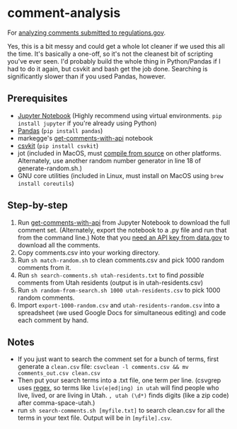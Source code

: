# comment-analysis
For [analyzing comments submitted to regulations.gov](https://medium.com/westwise/america-to-trump-and-zinke-dont-touch-national-monuments-8f4b40c43599).

Yes, this is a bit messy and could get a whole lot cleaner if we used this all the time. It's basically a one-off, so it's not the cleanest bit of scripting you've ever seen. I'd probably build the whole thing in Python/Pandas if I had to do it again, but csvkit and bash get the job done. Searching is significantly slower than if you used Pandas, however.

## Prerequisites
- [Jupyter Notebook](https://jupyter.org) (Highly recommend using virtual environments. `pip install jupyter` if you're already using Python)
- [Pandas](http://pandas.pydata.org/) (`pip install pandas`)
- markegge's [get-comments-with-api](https://github.com/markegge/fr-2017-09490-comments/blob/master/get-comments-with-api.ipynb) notebook
- [csvkit](https://csvkit.readthedocs.io/en/1.0.2/) (`pip install csvkit`)
- jot (included in MacOS, must [compile from source](http://unix.ittoolbox.com/groups/technical-functional/shellscript-l/jot-on-linux-4025237) on other platforms. Alternately, use another random number generator in line 18 of generate-random.sh.)
- GNU core utilities (included in Linux, must install on MacOS using `brew install coreutils`)

## Step-by-step
1. Run [get-comments-with-api](https://github.com/markegge/fr-2017-09490-comments/blob/master/get-comments-with-api.ipynb) from Jupyter Notebook to download the full comment set. (Alternately, export the notebook to a .py file and run that from the command line.) Note that you [need an API key from data.gov](https://regulationsgov.github.io/developers/key/) to download all the comments.
1. Copy comments.csv into your working directory.
1. Run `sh match-random.sh` to clean comments.csv and pick 1000 random comments from it.
1. Run `sh search-comments.sh utah-residents.txt` to find *possible* comments from Utah residents (output is in utah-residents.csv)
1. Run `sh random-from-search.sh 1000 utah-residents.csv` to pick 1000 random comments.
1. Import `export-1000-random.csv` and `utah-residents-random.csv` into a spreadsheet (we used Google Docs for simultaneous editing) and code each comment by hand.

## Notes
- If you just want to search the comment set for a bunch of terms, first generate a `clean.csv` file: `csvclean -l comments.csv && mv comments_out.csv clean.csv`
- Then put your search terms into a .txt file, one term per line. (csvgrep uses [regex](https://regex101.com), so terms like `liv(e|ed|ing) in utah` will find people who live, lived, or are living in Utah. `, utah (\d*)` finds digits (like a zip code) after comma-space-utah.)
- run `sh search-comments.sh [myfile.txt]` to search clean.csv for all the terms in your text file. Output will be in `[myfile].csv`.
